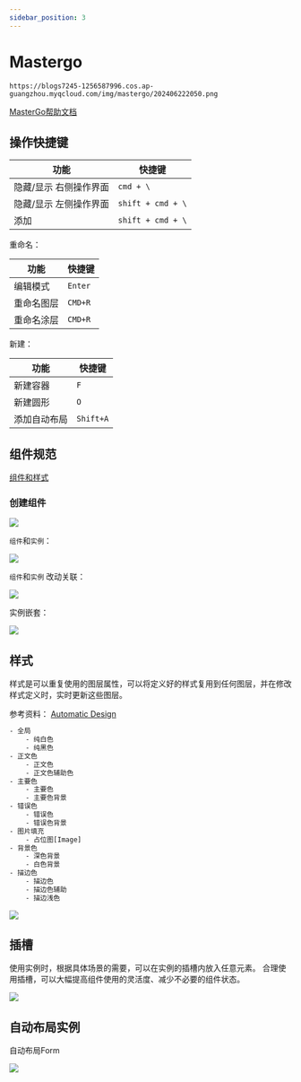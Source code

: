 ```yaml
---
sidebar_position: 3
---
```


# Mastergo

`https://blogs7245-1256587996.cos.ap-guangzhou.myqcloud.com/img/mastergo/202406222050.png`

[MasterGo帮助文档](https://mastergo.com/help/)

## 操作快捷键

|功能|快捷键|
|-- | -- |
| 隐藏/显示 右侧操作界面 | `cmd + \` |
| 隐藏/显示 左侧操作界面 | `shift + cmd + \` |
| 添加 | `shift + cmd + \` |

重命名：

|功能|快捷键|
|-- | -- |
| 编辑模式 | `Enter` |
| 重命名图层 | `CMD+R` |
| 重命名涂层 | `CMD+R` |

新建：

|功能|快捷键|
|-- | -- |
| 新建容器 | `F` |
| 新建圆形 | `O` |
| 添加自动布局 | `Shift+A` |


## 组件规范

[组件和样式](https://mastergo.com/community/resource/58134752751685?from=card)


### 创建组件

![](https://blogs7245-1256587996.cos.ap-guangzhou.myqcloud.com/img/mastergo/202406222050.png)

`组件`和`实例`：

![](https://blogs7245-1256587996.cos.ap-guangzhou.myqcloud.com/img/mastergo/20240623002.png)

`组件`和`实例` 改动关联：

![](https://blogs7245-1256587996.cos.ap-guangzhou.myqcloud.com/img/mastergo/20240623001.png)

实例嵌套：

![](https://blogs7245-1256587996.cos.ap-guangzhou.myqcloud.com/img/mastergo/20240623003.png)

## 样式

样式是可以重复使用的图层属性，可以将定义好的样式复用到任何图层，并在修改样式定义时，实时更新这些图层。

参考资料： [Automatic Design](https://atomicdesign.bradfrost.com/)


```txt
- 全局
	- 纯白色
	- 纯黑色
- 正文色
	- 正文色
	- 正文色辅助色
- 主要色
	- 主要色
	- 主要色背景
- 错误色
	- 错误色
	- 错误色背景
- 图片填充
	- 占位图[Image]
- 背景色
	- 深色背景
	- 白色背景
- 描边色
	- 描边色
	- 描边色辅助
	- 描边浅色
```

![](https://blogs7245-1256587996.cos.ap-guangzhou.myqcloud.com/img/mastergo/20240623004.png)

## 插槽

使用实例时，根据具体场景的需要，可以在实例的插槽内放入任意元素。 合理使用插槽，可以大幅提高组件使用的灵活度、减少不必要的组件状态。

![](https://blogs7245-1256587996.cos.ap-guangzhou.myqcloud.com/img/mastergo/20240623005.png)



## 自动布局实例

自动布局Form

![](https://blogs7245-1256587996.cos.ap-guangzhou.myqcloud.com/img/mastergo/20240624001.png)